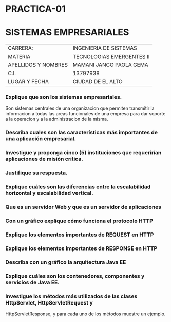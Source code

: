 # PRACTICA-01

# SISTEMAS EMPRESARIALES #

<table>
<tr>
    <td>CARRERA:</td>
    <td>INGENIERIA DE SISTEMAS</td>
</tr>
<tr>
    <td>MATERIA</td>
    <td>TECNOLOGIAS EMERGENTES II</td>
</tr>
  <tr>
    <td>APELLIDOS Y NOMBRES</td>
    <td>MAMANI JANCO PAOLA GEMA</td>
</tr>
  <tr>
    <td>C.I. </td>
    <td>13797938</td>
</tr>
  <tr>
    <td>LUGAR Y FECHA</td>
    <td>CIUDAD DE EL ALTO</td>

</table>

### Explique que son los sistemas empresariales.
 
 Son sistemas centrales de una organizacion que permiten transmitir la informacion a todas las areas funcionales de una empresa para dar  soporte a la operacion y a la administracion de la misma.
### Describa cuales son las características más importantes de una aplicación empresarial.

### Investigue y proponga cinco (5) instituciones que requerirían aplicaciones de misión crítica.
### Justifique su respuesta.

### Explique cuáles son las diferencias entre la escalabilidad horizontal y escalabilidad vertical.
### Que es un servidor Web y que es un servidor de aplicaciones
### Con un gráfico explique cómo funciona el protocolo HTTP
### Explique los elementos importantes de REQUEST en HTTP
### Explique los elementos importantes de RESPONSE en HTTP
### Describa con un gráfico la arquitectura Java EE
### Explique cuáles son los contenedores, componentes y servicios de Java EE.
### Investigue los métodos más utilizados de las clases HttpServlet, HttpServletRequest y
HttpServletResponse, y para cada uno de los métodos muestre un ejemplo.


